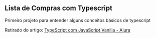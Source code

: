 
## Lista de Compras com Typescript

Primeiro projeto para entender alguns conceitos básicos de typescript


Retirado do artigo: [TypeScript com JavaScript Vanilla - Alura](https://www.alura.com.br/artigos/typescript-javascript-vanilla)